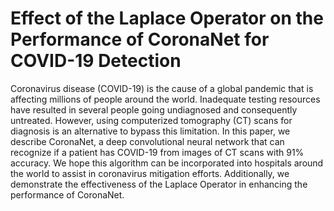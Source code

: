 # Effect of the Laplace Operator on the Performance of CoronaNet for COVID-19 Detection
Coronavirus disease (COVID-19) is the cause of a global pandemic that is affecting millions of people around the world. Inadequate testing resources have resulted in several people going undiagnosed and consequently untreated. However, using computerized tomography (CT) scans for diagnosis is an alternative to bypass this limitation. In this paper, we describe CoronaNet, a deep convolutional neural network that can recognize if a patient has COVID-19 from images of CT scans with 91% accuracy. We hope this algorithm can be incorporated into hospitals around the world to assist in coronavirus mitigation efforts. Additionally, we demonstrate the effectiveness of the Laplace Operator in enhancing the performance of CoronaNet.
